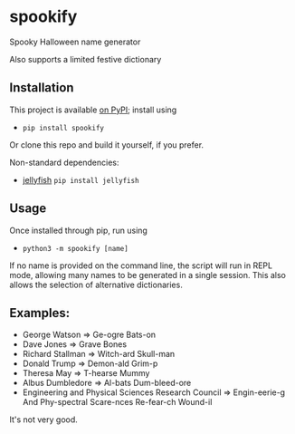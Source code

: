# spookify
Spooky Halloween name generator

Also supports a limited festive dictionary

## Installation

This project is available [on PyPI](https://pypi.org/project/spookify/);
install using
* `pip install spookify`

Or clone this repo and build it yourself, if you prefer.

Non-standard dependencies:
* [jellyfish](https://github.com/jamesturk/jellyfish)
  `pip install jellyfish`

## Usage

Once installed through pip, run using
* `python3 -m spookify [name]`

If no name is provided on the command line, the script will run in REPL mode,
allowing many names to be generated in a single session.
This also allows the selection of alternative dictionaries.

## Examples:
* George Watson ⇒ Ge-ogre Bats-on
* Dave Jones ⇒ Grave Bones
* Richard Stallman ⇒ Witch-ard Skull-man
* Donald Trump ⇒ Demon-ald Grim-p
* Theresa May ⇒ T-hearse Mummy
* Albus Dumbledore ⇒ Al-bats Dum-bleed-ore
* Engineering and Physical Sciences Research Council ⇒ Engin-eerie-g And
  Phy-spectral Scare-nces Re-fear-ch Wound-il

It's not very good.
